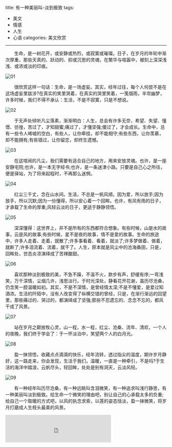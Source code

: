 title: 有一种美丽叫-淡到极致
tags: 
  - 美文 
  - 情感
  - 人生
  - 心语
categories: 美文欣赏
---

&#160; &#160; &#160; &#160;生命，是一树花开，或安静或热烈，或寂寞或璀璨。日子，在岁月的年轮中渐次厚重，那些天真的、跃动的、抑或沉思的灵魂，在繁华与喧嚣中，被刻上深深浅浅、或浓或淡的印痕。

![01](/static/images/2014-05-15/01.jpg)

<!-- more -->
&#160; &#160; &#160; &#160;很欣赏这样一句话：生命，是一场虚妄。其实，经年过往，每个人何尝不是在这场虚妄里跋涉?在真实的笑里哭着，在真实的哭里笑着，一笺烟雨，半帘幽梦，许多时候，我们不得不承认：生活，不是不寂寞，只是不想说。

![02](/static/images/2014-05-15/02.jpg)

&#160; &#160; &#160; &#160;于无声处倾听凡尘落素，渐渐明白：人生，总会有许多无奈，希望、失望、憧憬、彷徨，苦过了，才知甜蜜;痛过了，才懂坚强;傻过了，才会成长。生命中，总有一些令人唏嘘的空白，有些人，让你牵挂，却不能相守;有些东西，让你羡慕，却不能拥有;有些错过，让你留恋，却终生遗憾。

![03](/static/images/2014-05-15/03.jpg)

&#160; &#160; &#160; &#160;在这喧闹的凡尘，我们需要有适合自己的地方，用来安放灵魂。也许，是一座安静宅院;也许，是一本无字经书;也许，是一条迷津小路。只要是自己心之所往，便是驿站，为了将来起程时，不再那么迷惘。

![04](/static/images/2014-05-15/04.jpg)

&#160; &#160; &#160; &#160;红尘三千丈，念在山水间。生活，不总是一帆风顺。因为爱，所以放手;因为放手，所以沉默;因为一份懂得，所以安心着一个回眸。也许，有风有雨的日子，才承载了生命的厚重;风轻云淡的日子，更适于静静领悟。

![05](/static/images/2014-05-15/05.jpg)

&#160; &#160; &#160; &#160;深深懂得：这世界上，并不是所有的东西都符合想象。有些时候，山是水的故事，云是风的故事;有些时候，星不是夜的故事，情不是爱的故事。生命的旅途中，许多人走着、走着，就散了;许多事看着、看着，就淡了;许多梦做着、做着，就断了;许多泪流着、流着，就干了。人生，原本就是风尘中的沧海桑田，只是，回眸处，世态炎凉演绎成了苦辣酸甜。

![06](/static/images/2014-05-15/06.jpg)

&#160; &#160; &#160; &#160;喜欢那种淡到极致的美，不急不躁，不温不火，款步有声，舒缓有序;一弯浅笑，万千深情，尘烟几许，浅思淡行。于时光深处，静看花开花谢，虽历尽沧桑，仍含笑一腔温暖如初。其实，不是不深情，是曾经情太深;不是不懂爱，是爱过知酒浓。生活的阡陌中，没有人改变得了纵横交错的曾经，只是，在渐行渐远的回望里，那些痛过的、哭过的，都演绎成了坚强;那些不忍遗忘的、念念不忘的，都风干成了风景。

![07](/static/images/2014-05-15/07.jpg)

&#160; &#160; &#160; &#160;站在岁月之巅放牧心灵，山一程，水一程，红尘、沧桑、流年、清欢，一个人的夜晚，我们终于学会了：于一怀淡泊中，笑望两个人的白月光。

![08](/static/images/2014-05-15/08.jpg)

&#160; &#160; &#160; &#160;盈一抹领悟，收藏点点滴滴的快乐，经年流转，透过指尖的温度，期许岁月静好，这一路走来，你会发现，生活于我们，温暖，一直是一种牵引，不是吗?于生活的海洋中踏浪，云帆尽头，轻回眸，处处是别有洞天，云淡风轻。

![09](/static/images/2014-05-15/09.jpg)

&#160; &#160; &#160; &#160;有一种经年叫历尽沧桑，有一种远眺叫含泪微笑，有一种追求叫浅行静思，有一种美丽叫淡到极致。给生命一个微笑的理由吧，别让自己的心承载太多的负重;给自己一个取暖的方式吧，以风的执念求索，以莲的姿态恬淡，盈一抹微笑，将岁月打磨成人生枝头最美的风景。

<iframe frameborder="no" border="0" marginwidth="0" marginheight="0" width=330 height=86 src="http://music.163.com/outchain/player?type=2&id=34040502&auto=1&height=66"></iframe>